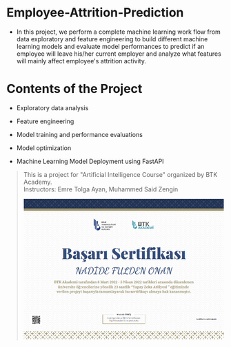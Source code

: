 # Employee-Attrition-Prediction 
 
- In this project, we perform a complete machine learning work flow from data exploratory and feature engineering to build different machine learning models and evaluate model performances to predict if an employee will leave his/her current employer and analyze what features will mainly affect employee's attrition activity. 
 
# Contents of the Project 
- Exploratory data analysis

- Feature engineering

- Model training and performance evaluations 

- Model optimization

- Machine Learning Model Deployment using FastAPI 

>This is a project for "Artificial Intelligence Course" organized by BTK Academy.  
>Instructors: Emre Tolga Ayan, Muhammed Said Zengin 
> 
>![image](https://github.com/fldnnn/Employee-Attrition-Prediction/blob/bbbafa3133b3c582957e29996fd2f14da62d7d8f/Ekran%20Al%C4%B1nt%C4%B1s%C4%B1.PNG)
